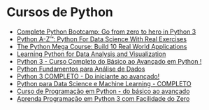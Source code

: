 
# Cursos de Python 

 - [Complete Python Bootcamp: Go from zero to hero in Python 3](https://www.udemy.com/complete-python-bootcamp/)
 - [Python A-Z™: Python For Data Science With Real Exercises](https://www.udemy.com/course/python-coding/)
 - [The Python Mega Course: Build 10 Real World Applications
](https://www.udemy.com/the-python-mega-course/)
 - [Learning Python for Data Analysis and Visualization](https://www.udemy.com/learning-python-for-data-analysis-and-visualization/)
 - [Python 3 - Curso Completo do Básico ao Avançado em Python !
](https://www.udemy.com/curso-python-3-completo/)
 - [Python Fundamentos para Análise de Dados](https://www.datascienceacademy.com.br/path-player?courseid=python-fundamentos&unit=56fa01d947d7ddf1938b456cUnit)
 - [Python 3 COMPLETO - Do iniciante ao avançado!](https://www.udemy.com/python-3-completo/)
 - [Python para Data Science e Machine Learning - COMPLETO](https://www.udemy.com/python-para-data-science-e-machine-learning/#reviews)
 - [Curso de Programação em Python - do básico ao avançado](https://www.udemy.com/course/curso-de-programacao-em-python-do-basico-ao-avancado/)
 - [Aprenda Programação em Python 3 com Facilidade do Zero](https://www.udemy.com/aprenda-a-programar-em-python-com-facilidade-do-zero/)
